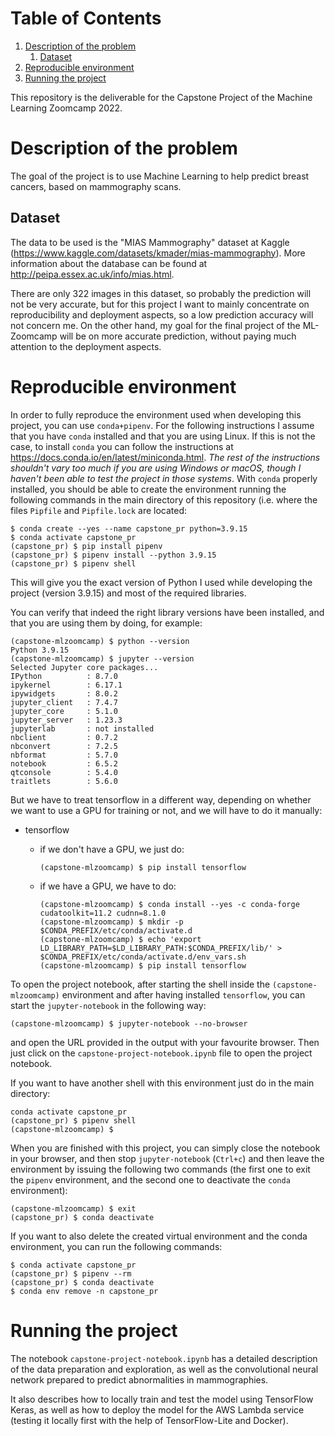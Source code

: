 
# Table of Contents

1.  [Description of the problem](#org5f9e8c1)
    1.  [Dataset](#orgfc50321)
2.  [Reproducible environment](#org8863c54)
3.  [Running the project](#org51cac50)

This repository is the deliverable for the Capstone Project of the Machine
Learning Zoomcamp 2022.


<a id="org5f9e8c1"></a>

# Description of the problem

The goal of the project is to use Machine Learning to help predict breast
cancers, based on mammography scans.


<a id="orgfc50321"></a>

## Dataset

The data to be used is the "MIAS Mammography" dataset at Kaggle
(<https://www.kaggle.com/datasets/kmader/mias-mammography>). More information
about the database can be found at <http://peipa.essex.ac.uk/info/mias.html>.

There are only 322 images in this dataset, so probably the prediction will not
be very accurate, but for this project I want to mainly concentrate on
reproducibility and deployment aspects, so a low prediction accuracy will not
concern me. On the other hand, my goal for the final project of the ML-Zoomcamp
will be on more accurate prediction, without paying much attention to the
deployment aspects.


<a id="org8863c54"></a>

# Reproducible environment

In order to fully reproduce the environment used when developing this project,
you can use `conda+pipenv`. For the following instructions I assume that you
have `conda` installed and that you are using Linux. If this is
not the case, to install `conda` you can follow the instructions at 
<https://docs.conda.io/en/latest/miniconda.html>. 
*The rest of the instructions shouldn't vary too much if you are using Windows
or macOS, though I haven't been able to test the project in those systems*. With
`conda` properly installed, you should be able to create the environment running
the following commands in the main directory of this repository (i.e. where the
files `Pipfile` and `Pipfile.lock` are located:

    $ conda create --yes --name capstone_pr python=3.9.15
    $ conda activate capstone_pr
    (capstone_pr) $ pip install pipenv
    (capstone_pr) $ pipenv install --python 3.9.15
    (capstone_pr) $ pipenv shell

This will give you the exact version of Python I used while developing the
project (version 3.9.15) and most of the required libraries. 

You can verify that indeed the right library versions have been installed, and
that you are using them by doing, for example:

    (capstone-mlzoomcamp) $ python --version
    Python 3.9.15
    (capstone-mlzoomcamp) $ jupyter --version
    Selected Jupyter core packages...
    IPython          : 8.7.0
    ipykernel        : 6.17.1
    ipywidgets       : 8.0.2
    jupyter_client   : 7.4.7
    jupyter_core     : 5.1.0
    jupyter_server   : 1.23.3
    jupyterlab       : not installed
    nbclient         : 0.7.2
    nbconvert        : 7.2.5
    nbformat         : 5.7.0
    notebook         : 6.5.2
    qtconsole        : 5.4.0
    traitlets        : 5.6.0

But we have to treat tensorflow in a different way, depending on whether we want
to use a GPU for training or not, and we will have to do it manually:

-   tensorflow
    -   if we don't have a GPU, we just do:
        
            (capstone-mlzoomcamp) $ pip install tensorflow
    -   if we have a GPU, we have to do:
        
            (capstone-mlzoomcamp) $ conda install --yes -c conda-forge cudatoolkit=11.2 cudnn=8.1.0
            (capstone-mlzoomcamp) $ mkdir -p $CONDA_PREFIX/etc/conda/activate.d
            (capstone-mlzoomcamp) $ echo 'export LD_LIBRARY_PATH=$LD_LIBRARY_PATH:$CONDA_PREFIX/lib/' > $CONDA_PREFIX/etc/conda/activate.d/env_vars.sh
            (capstone-mlzoomcamp) $ pip install tensorflow

To open the project notebook, after starting the shell inside the
`(capstone-mlzoomcamp)` environment and after having installed `tensorflow`, you
can start the `jupyter-notebook` in the following way:

    (capstone-mlzoomcamp) $ jupyter-notebook --no-browser

and open the URL provided in the output with your favourite browser. Then just
click on the `capstone-project-notebook.ipynb` file to open the project
notebook. 

If you want to have another shell with this environment just do in the main directory:

    conda activate capstone_pr
    (capstone_pr) $ pipenv shell
    (capstone-mlzoomcamp) $ 

When you are finished with this project, you can simply close the notebook in
your browser, and then stop `jupyter-notebook` (`Ctrl+c`) and then leave the
environment by issuing the following two commands (the first one to exit the
`pipenv` environment, and the second one to deactivate the `conda` environment):

    (capstone-mlzoomcamp) $ exit
    (capstone_pr) $ conda deactivate

If you want to also delete the created virtual environment and the conda
environment, you can run the following commands:

    $ conda activate capstone_pr
    (capstone_pr) $ pipenv --rm
    (capstone_pr) $ conda deactivate
    $ conda env remove -n capstone_pr


<a id="org51cac50"></a>

# Running the project

The notebook `capstone-project-notebook.ipynb` has a detailed description of the
data preparation and exploration, as well as the convolutional neural network
prepared to predict abnormalities in mammographies. 

It also describes how to locally train and test the model using TensorFlow
Keras, as well as how to deploy the model for the AWS Lambda service (testing it
locally first with the help of TensorFlow-Lite and Docker).

